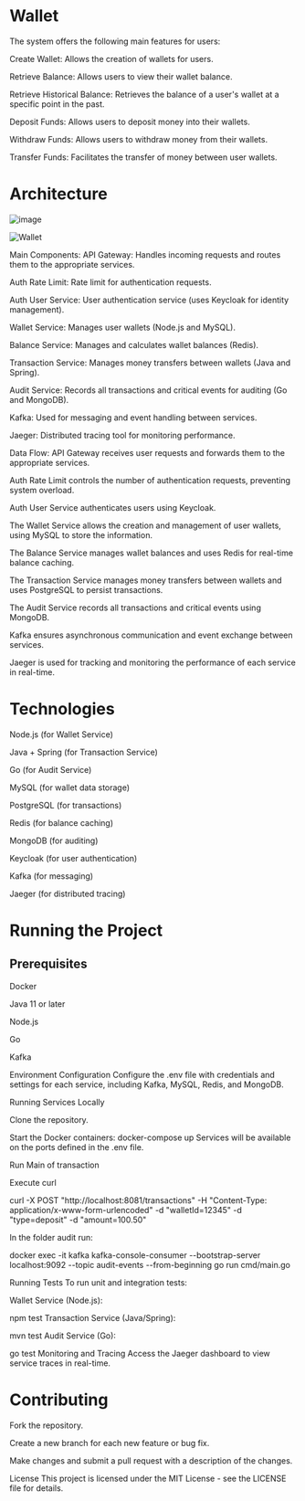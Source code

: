 # Wallet

The system offers the following main features for users:

Create Wallet: Allows the creation of wallets for users.

Retrieve Balance: Allows users to view their wallet balance.

Retrieve Historical Balance: Retrieves the balance of a user's wallet at a specific point in the past.

Deposit Funds: Allows users to deposit money into their wallets.

Withdraw Funds: Allows users to withdraw money from their wallets.

Transfer Funds: Facilitates the transfer of money between user wallets.

# Architecture
![image](https://github.com/user-attachments/assets/2e3a3208-49cb-4ce5-b8fb-52e0d3fa3476)



![Wallet](https://github.com/user-attachments/assets/57c3848b-b180-433e-b9b5-480fe7af83ac)

Main Components:
API Gateway: Handles incoming requests and routes them to the appropriate services.

Auth Rate Limit: Rate limit for authentication requests.

Auth User Service: User authentication service (uses Keycloak for identity management).

Wallet Service: Manages user wallets (Node.js and MySQL).

Balance Service: Manages and calculates wallet balances (Redis).

Transaction Service: Manages money transfers between wallets (Java and Spring).

Audit Service: Records all transactions and critical events for auditing (Go and MongoDB).

Kafka: Used for messaging and event handling between services.

Jaeger: Distributed tracing tool for monitoring performance.

Data Flow:
API Gateway receives user requests and forwards them to the appropriate services.

Auth Rate Limit controls the number of authentication requests, preventing system overload.

Auth User Service authenticates users using Keycloak.

The Wallet Service allows the creation and management of user wallets, using MySQL to store the information.

The Balance Service manages wallet balances and uses Redis for real-time balance caching.

The Transaction Service manages money transfers between wallets and uses PostgreSQL to persist transactions.

The Audit Service records all transactions and critical events using MongoDB.

Kafka ensures asynchronous communication and event exchange between services.

Jaeger is used for tracking and monitoring the performance of each service in real-time.

# Technologies
Node.js (for Wallet Service)

Java + Spring (for Transaction Service)

Go (for Audit Service)

MySQL (for wallet data storage)

PostgreSQL (for transactions)

Redis (for balance caching)

MongoDB (for auditing)

Keycloak (for user authentication)

Kafka (for messaging)

Jaeger (for distributed tracing)


# Running the Project
## Prerequisites

Docker

Java 11 or later

Node.js

Go

Kafka

Environment Configuration Configure the .env file with credentials and settings for each service, including Kafka, MySQL, Redis, and MongoDB.

Running Services Locally

Clone the repository.

Start the Docker containers:
docker-compose up
Services will be available on the ports defined in the .env file.

Run Main of transaction 

Execute curl

curl -X POST "http://localhost:8081/transactions"      -H "Content-Type: application/x-www-form-urlencoded"      -d "walletId=12345"      -d "type=deposit"      -d "amount=100.50"

In the folder audit run:

docker exec -it kafka kafka-console-consumer --bootstrap-server localhost:9092 --topic audit-events --from-beginning
go run cmd/main.go





Running Tests To run unit and integration tests:

Wallet Service (Node.js):

npm test
Transaction Service (Java/Spring):


mvn test
Audit Service (Go):

go test
Monitoring and Tracing Access the Jaeger dashboard to view service traces in real-time.

# Contributing
Fork the repository.

Create a new branch for each new feature or bug fix.

Make changes and submit a pull request with a description of the changes.

License
This project is licensed under the MIT License - see the LICENSE file for details.
